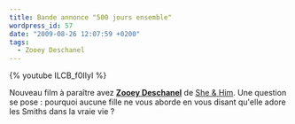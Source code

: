 ```yaml
---
title: Bande annonce "500 jours ensemble"
wordpress_id: 57
date: "2009-08-26 12:07:59 +0200"
tags:
  - Zooey Deschanel
---
```


{% youtube ILCB_f0IIyI %}

Nouveau film à paraître avez [**Zooey Deschanel**][1] de [She & Him][2]. Une
question se pose : pourquoi aucune fille ne vous aborde en vous disant qu'elle
adore les Smiths dans la vraie vie ?

[1]: https://www.deadrooster.org/tag/zooey-deschanel/
[2]: https://www.deadrooster.org/tag/she-him/
